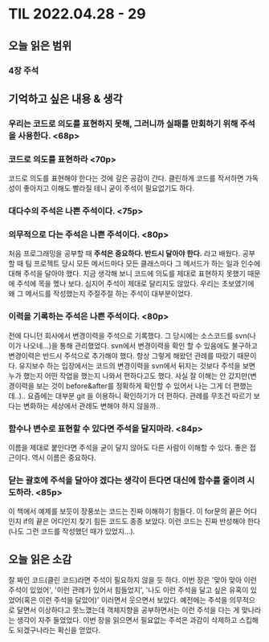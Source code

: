 # TIL 2022.04.28 - 29

## 오늘 읽은 범위

### **4장 주석**

## 기억하고 싶은 내용 & 생각

### 우리는 코드로 의도를 표현하지 못해, 그러니까 실패를 만회하기 위해 주석을 사용한다. <68p>

### 코드로 의도를 표현하라 <70p>

코드로 의도를 표현해야 한다는 것에 깊은 공감이 간다.
클린하게 코드를 작서하면 가독성이 좋아지고 이해도 빨라질 테니 굳이 주석이 필요없기도 하다.

### 대다수의 주석은 나쁜 주석이다. <75p>

### 의무적으로 다는 주석은 나쁜 주석이다. <80p>

처음 프로그래밍을 공부할 때 **주석은 중요하다. 반드시 달아야 한다.** 라고 배웠다.
공부할 때 팀 프로젝트 당시 모든 메서드마다 모든 클래스마다 그 메서드가 하는 일과 인수에 대해 주석을 달아야 했다.
지금 생각해 보니 코드에 의도를 제대로 표현하지 못했기 때문에 주석에 목을 멨나 보다.
심지어 주석이 제대로 달리지도 않았다. 우리는 초보였기에 왜 그 메서드를 작성했는지 주절주절 하는 주석이 대부분이었다.

### 이력을 기록하는 주석은 나쁜 주석이다. <80p>

전에 다니던 회사에서 변경이력을 주석으로 기록했다. 그 당시에는 소스코드를 svn(나이가 나오네...)을 통해 관리했었다.
svn에서 변경이력을 확인 할 수 있음에도 불구하고 변경이력은 반드시 주석으로 추가해야 했다. 항상 그렇게 해왔던 관례를 따랐기 때문이다.
유지보수 하는 입장에서는 코드의 변경이력을 svn에서 뒤지는 것보다 주석을 보면 누가 했는지 어떤 작업을 했는지 나와서 편하다고도 했다.
사실 잘 이해는 안 갔지만(변경이력을 보는 것이 before&after를 정확하게 확인할 수 있어서 나는 그게 더 편했는데..)..
요즘에는 대부분 git 을 이용하니 확인하기가 더 편하다. 관례를 무조건 따르기 보다는 변화하는 세상에서 관례도 변해야 하지 않을까..

### 함수나 변수로 표현할 수 있다면 주석을 달지마라. <84p>

이름을 제대로 붙인다면 주석을 굳이 달지 않아도 다른 사람이 이해할 수 있다. 좋은 접근이다.
역시 이름은 중요하다.

### 닫는 괄호에 주석을 달아야 겠다는 생각이 든다면 대신에 함수를 줄이려 시도하라. <85p>

이 책에서 예제를 보듯이 장풍쏘는 코드는 진짜 이해하기 힘들다.
이 for문의 끝은 어디인지 if의 끝은 어디인지 찾기 힘든 코드도 종종 보았다.
이런 코드는 진짜 반성해야 한다(나도 그런 코드를 작성했던 때가 있었지...).

## 오늘 읽은 소감

잘 짜인 코드(클린 코드)라면 주석이 필요하지 않을 듯 하다.
이번 장은 '맞아 맞아 이런 주석이 있었어', '이런 관례가 있어서 힘들었지', '나도 이런 주석을 달고 싶은 유혹이 있었어(혹은 이런 주석을 달았어)' 이러면서 웃으면서 보았다.
예전에는 주석을 의무적으로 달면서 이상하다고 못느꼈는데 객체지향을 공부하면서는 이런 주석을 다는 게 맞나라는 생각이 자주 들었었다.
이번 장을 읽으면서 필요없는 주석은 과감이 삭제하고 스킵해도 되겠구나라는 확신을 얻었다.

<!-- ## 궁금한 내용 or 잘 이해되지 않는 내용 -->
